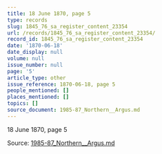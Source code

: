 ```yaml
---
title: 18 June 1870, page 5
type: records
slug: 1845_76_sa_register_content_23354
url: /records/1845_76_sa_register_content_23354/
record_id: 1845_76_sa_register_content_23354
date: '1870-06-18'
date_display: null
volume: null
issue_number: null
page: '5'
article_type: other
issue_reference: 1870-06-18, page 5
people_mentioned: []
places_mentioned: []
topics: []
source_document: 1985-87_Northern__Argus.md
---
```


18 June 1870, page 5

Source: [1985-87_Northern__Argus.md](/downloads/markdown/1985-87_Northern__Argus.md)
